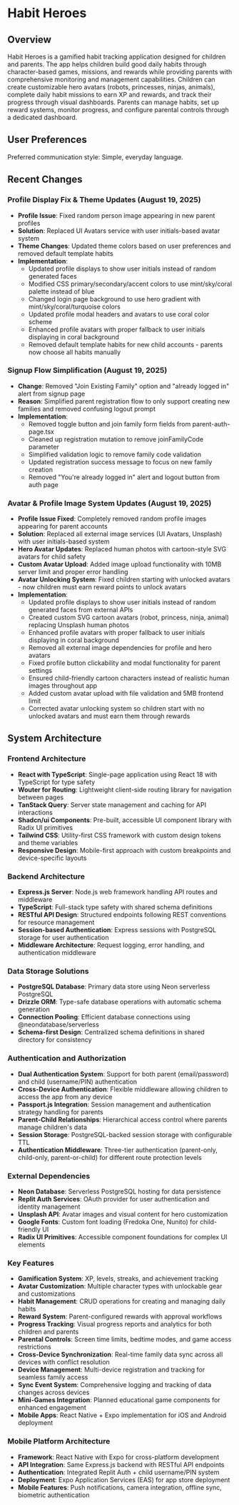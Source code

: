 # Habit Heroes

## Overview

Habit Heroes is a gamified habit tracking application designed for children and parents. The app helps children build good daily habits through character-based games, missions, and rewards while providing parents with comprehensive monitoring and management capabilities. Children can create customizable hero avatars (robots, princesses, ninjas, animals), complete daily habit missions to earn XP and rewards, and track their progress through visual dashboards. Parents can manage habits, set up reward systems, monitor progress, and configure parental controls through a dedicated dashboard.

## User Preferences

Preferred communication style: Simple, everyday language.

## Recent Changes

### Profile Display Fix & Theme Updates (August 19, 2025)
- **Profile Issue**: Fixed random person image appearing in new parent profiles
- **Solution**: Replaced UI Avatars service with user initials-based avatar system
- **Theme Changes**: Updated theme colors based on user preferences and removed default template habits
- **Implementation**:
  - Updated profile displays to show user initials instead of random generated faces
  - Modified CSS primary/secondary/accent colors to use mint/sky/coral palette instead of blue
  - Changed login page background to use hero gradient with mint/sky/coral/turquoise colors
  - Updated profile modal headers and avatars to use coral color scheme
  - Enhanced profile avatars with proper fallback to user initials displaying in coral background
  - Removed default template habits for new child accounts - parents now choose all habits manually

### Signup Flow Simplification (August 19, 2025)
- **Change**: Removed "Join Existing Family" option and "already logged in" alert from signup page
- **Reason**: Simplified parent registration flow to only support creating new families and removed confusing logout prompt
- **Implementation**:
  - Removed toggle button and join family form fields from parent-auth-page.tsx
  - Cleaned up registration mutation to remove joinFamilyCode parameter
  - Simplified validation logic to remove family code validation
  - Updated registration success message to focus on new family creation
  - Removed "You're already logged in" alert and logout button from auth page

### Avatar & Profile Image System Updates (August 19, 2025)
- **Profile Issue Fixed**: Completely removed random profile images appearing for parent accounts
- **Solution**: Replaced all external image services (UI Avatars, Unsplash) with user initials-based system
- **Hero Avatar Updates**: Replaced human photos with cartoon-style SVG avatars for child safety
- **Custom Avatar Upload**: Added image upload functionality with 10MB server limit and proper error handling
- **Avatar Unlocking System**: Fixed children starting with unlocked avatars - now children must earn reward points to unlock avatars
- **Implementation**:
  - Updated profile displays to show user initials instead of random generated faces from external APIs
  - Created custom SVG cartoon avatars (robot, princess, ninja, animal) replacing Unsplash human photos
  - Enhanced profile avatars with proper fallback to user initials displaying in coral background
  - Removed all external image dependencies for profile and hero avatars
  - Fixed profile button clickability and modal functionality for parent settings
  - Ensured child-friendly cartoon characters instead of realistic human images throughout app
  - Added custom avatar upload with file validation and 5MB frontend limit
  - Corrected avatar unlocking system so children start with no unlocked avatars and must earn them through rewards

## System Architecture

### Frontend Architecture
- **React with TypeScript**: Single-page application using React 18 with TypeScript for type safety
- **Wouter for Routing**: Lightweight client-side routing library for navigation between pages
- **TanStack Query**: Server state management and caching for API interactions
- **Shadcn/ui Components**: Pre-built, accessible UI component library with Radix UI primitives
- **Tailwind CSS**: Utility-first CSS framework with custom design tokens and theme variables
- **Responsive Design**: Mobile-first approach with custom breakpoints and device-specific layouts

### Backend Architecture
- **Express.js Server**: Node.js web framework handling API routes and middleware
- **TypeScript**: Full-stack type safety with shared schema definitions
- **RESTful API Design**: Structured endpoints following REST conventions for resource management
- **Session-based Authentication**: Express sessions with PostgreSQL storage for user authentication
- **Middleware Architecture**: Request logging, error handling, and authentication middleware

### Data Storage Solutions
- **PostgreSQL Database**: Primary data store using Neon serverless PostgreSQL
- **Drizzle ORM**: Type-safe database operations with automatic schema generation
- **Connection Pooling**: Efficient database connections using @neondatabase/serverless
- **Schema-first Design**: Centralized schema definitions in shared directory for consistency

### Authentication and Authorization
- **Dual Authentication System**: Support for both parent (email/password) and child (username/PIN) authentication
- **Cross-Device Authentication**: Flexible middleware allowing children to access the app from any device
- **Passport.js Integration**: Session management and authentication strategy handling for parents
- **Parent-Child Relationships**: Hierarchical access control where parents manage children's data
- **Session Storage**: PostgreSQL-backed session storage with configurable TTL
- **Authentication Middleware**: Three-tier authentication (parent-only, child-only, parent-or-child) for different route protection levels

### External Dependencies
- **Neon Database**: Serverless PostgreSQL hosting for data persistence
- **Replit Auth Services**: OAuth provider for user authentication and identity management
- **Unsplash API**: Avatar images and visual content for hero customization
- **Google Fonts**: Custom font loading (Fredoka One, Nunito) for child-friendly UI
- **Radix UI Primitives**: Accessible component foundations for complex UI elements

### Key Features
- **Gamification System**: XP, levels, streaks, and achievement tracking
- **Avatar Customization**: Multiple character types with unlockable gear and customizations
- **Habit Management**: CRUD operations for creating and managing daily habits
- **Reward System**: Parent-configured rewards with approval workflows
- **Progress Tracking**: Visual progress reports and analytics for both children and parents
- **Parental Controls**: Screen time limits, bedtime modes, and game access restrictions
- **Cross-Device Synchronization**: Real-time family data sync across all devices with conflict resolution
- **Device Management**: Multi-device registration and tracking for seamless family access
- **Sync Event System**: Comprehensive logging and tracking of data changes across devices
- **Mini-Games Integration**: Planned educational game components for enhanced engagement
- **Mobile Apps**: React Native + Expo implementation for iOS and Android deployment

### Mobile Platform Architecture
- **Framework**: React Native with Expo for cross-platform development
- **API Integration**: Same Express.js backend with RESTful API endpoints
- **Authentication**: Integrated Replit Auth + child username/PIN system
- **Deployment**: Expo Application Services (EAS) for app store deployment
- **Mobile Features**: Push notifications, camera integration, offline sync, biometric authentication